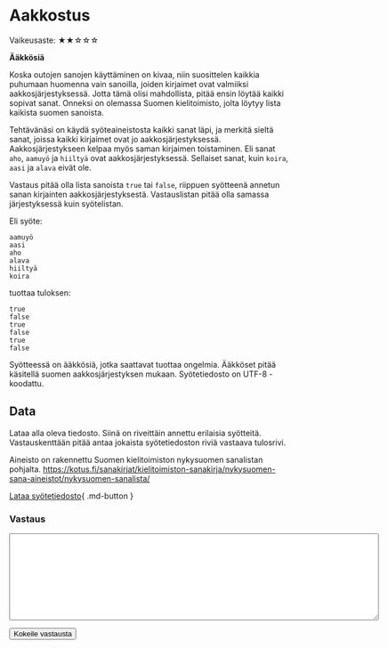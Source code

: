 # Aakkostus
<div markdown class="info-card">
Vaikeusaste: ★★☆☆☆

**Ääkkösiä**
</div>

Koska outojen sanojen käyttäminen on kivaa, niin suosittelen kaikkia puhumaan huomenna vain sanoilla, joiden kirjaimet ovat valmiiksi aakkosjärjestyksessä. Jotta tämä olisi mahdollista, pitää ensin löytää kaikki sopivat sanat. Onneksi on olemassa Suomen kielitoimisto, jolta löytyy lista kaikista suomen sanoista.

Tehtävänäsi on käydä syöteaineistosta kaikki sanat läpi, ja merkitä sieltä sanat, joissa kaikki kirjaimet ovat jo aakkosjärjestyksessä. Aakkosjärjestykseen kelpaa myös saman kirjaimen toistaminen. Eli sanat `aho`, `aamuyö` ja `hiiltyä` ovat aakkosjärjestyksessä. Sellaiset sanat, kuin `koira`, `aasi` ja `alava` eivät ole.

Vastaus pitää olla lista sanoista `true` tai `false`, riippuen syötteenä annetun sanan kirjainten aakkosjärjestyksestä. Vastauslistan pitää olla samassa järjestyksessä kuin syötelistan.

Eli syöte:

```
aamuyö
aasi
aho
alava
hiiltyä
koira
```

tuottaa tuloksen:

```
true
false
true
false
true
false
```

Syötteessä on ääkkösiä, jotka saattavat tuottaa ongelmia. Ääkköset pitää käsitellä suomen aakkosjärjestyksen mukaan. Syötetiedosto on UTF-8 -koodattu.



## Data

Lataa alla oleva tiedosto. Siinä on riveittäin annettu erilaisia syötteitä. Vastauskenttään pitää antaa jokaista syötetiedoston riviä vastaava tulosrivi.

Aineisto on rakennettu Suomen kielitoimiston nykysuomen sanalistan pohjalta. https://kotus.fi/sanakirjat/kielitoimiston-sanakirja/nykysuomen-sana-aineistot/nykysuomen-sanalista/

[Lataa syötetiedosto](../syotteet/aakkostus_input.txt){ .md-button }


### Vastaus

<textarea rows="10" cols="80" id="tulos"></textarea>
<button class="md-button md-button--primary" id="submit_button">Kokeile vastausta</button>
<div style="display: none;" id="vastaustiedosto">../../syotteet/aakkostus_output.txt</div>
<div style="display: none;" id="tehtavatiedosto">../../syotteet/aakkostus_input.txt</div>
<div style="text_color: red" id="virhelista"></div>